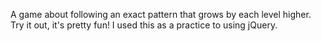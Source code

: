 A game about following an exact pattern that grows by each level higher.
Try it out, it's pretty fun!
I used this as a practice to using jQuery.